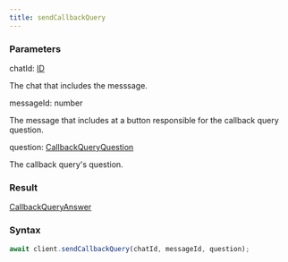 ```yaml
---
title: sendCallbackQuery
---
```


### Parameters 

<div class="flex flex-col gap-3"><div><div class="font-mono"><span class="font-bold">chatId</span><span class="opacity-50">:</span> <a href="/gh/types/id"  >ID</a></div><div class="pl-3"><div class="no-margin">

The chat that includes the messsage.

</div></div></div><div><div class="font-mono"><span class="font-bold">messageId</span><span class="opacity-50">:</span> <span>number</span></div><div class="pl-3"><div class="no-margin">

The message that includes at a button responsible for the callback query question.

</div></div></div><div><div class="font-mono"><span class="font-bold">question</span><span class="opacity-50">:</span> <a href="/gh/types/callbackqueryquestion"  >CallbackQueryQuestion</a></div><div class="pl-3"><div class="no-margin">

The callback query's question.

</div></div></div></div>

### Result 

<div class="font-mono"><a href="/gh/types/callbackqueryanswer"  >CallbackQueryAnswer</a></div>

### Syntax

```ts
await client.sendCallbackQuery(chatId, messageId, question);
```



